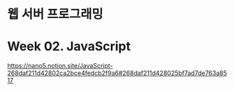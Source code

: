 # 웹 서버 프로그래밍

# Week 02. JavaScript
https://nano5.notion.site/JavaScript-268daf211d42802ca2bce4fedcb2f9a6#268daf211d428025bf7ad7de763a8517
